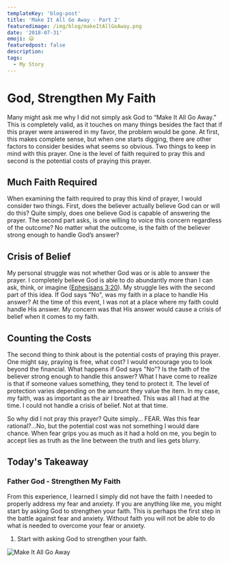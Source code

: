 ```yaml
---
templateKey: 'blog-post'
title: 'Make It All Go Away - Part 2'
featuredimage: /img/blog/makeItAllGoAway.png
date: '2018-07-31'
emoji: 😃
featuredpost: false
description:
tags:
  - My Story
---
```


# God, Strengthen My Faith

Many might ask me why I did not simply ask God to “Make It All Go Away.” This is completely valid, as it touches on many things besides the fact that if this prayer were answered in my favor, the problem would be gone. At first, this makes complete sense, but when one starts digging, there are other factors to consider besides what seems so obvious. Two things to keep in mind with this prayer. One is the level of faith required to pray this and second is the potential costs of praying this prayer.

## Much Faith Required

When examining the faith required to pray this kind of prayer, I would consider two things. First, does the believer actually believe God can or will do this? Quite simply, does one believe God is capable of answering the prayer. The second part asks, is one willing to voice this concern regardless of the outcome? No matter what the outcome, is the faith of the believer strong enough to handle God’s answer?

## Crisis of Belief

My personal struggle was not whether God was or is able to answer the prayer. I completely believe God is able to do abundantly more than I can ask, think, or imagine ([Ephesisans 3:20](https://my.bible.com/bible/111/EPH.3.20)). My struggle lies with the second part of this idea. If God says "No", was my faith in a place to handle His answer? At the time of this event, I was not at a place where my faith could handle His answer. My concern was that His answer would cause a crisis of belief when it comes to my faith.

## Counting the Costs

The second thing to think about is the potential costs of praying this prayer. One might say, praying is free, what cost? I would encourage you to look beyond the financial. What happens if God says "No"? Is the faith of the believer strong enough to handle this answer? What I have come to realize is that if someone values something, they tend to protect it. The level of protection varies depending on the amount they value the item. In my case, my faith, was as important as the air I breathed. This was all I had at the time. I could not handle a crisis of belief. Not at that time.

So why did I not pray this prayer? Quite simply… FEAR. Was this fear rational?...No, but the potential cost was not something I would dare chance. When fear grips you as much as it had a hold on me, you begin to accept lies as truth as the line between the truth and lies gets blurry.

## Today's Takeaway

### Father God - Strengthen My Faith

From this experience, I learned I simply did not have the faith I needed to properly address my fear and anxiety. If you are anything like me, you might start by asking God to strengthen your faith. This is perhaps the first step in the battle against fear and anxiety. Without faith you will not be able to do what is needed to overcome your fear or anxiety.

1. Start with asking God to strengthen your faith.

![Make It All Go Away](/img/makeItAllGoAwayBlack.jpeg)
